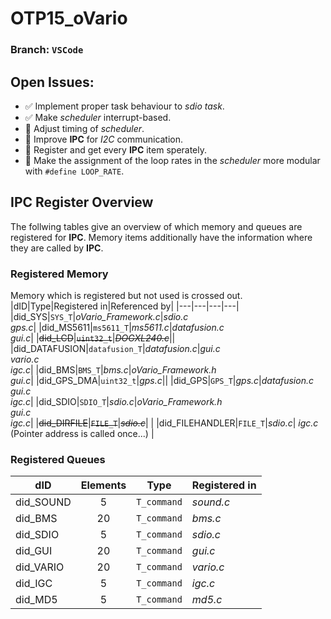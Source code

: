 # OTP15_oVario
### Branch: `VSCode`

## Open Issues:
- :white_check_mark: Implement proper task behaviour to *sdio task*. 
- :white_check_mark: Make *scheduler* interrupt-based.
- :black_square_button: Adjust timing of *scheduler*.
- :black_square_button: Improve **IPC** for *I2C* communication.
- :black_square_button: Register and get every **IPC** item sperately.
- :black_square_button: Make the assignment of the loop rates in the *scheduler* more modular with `#define LOOP_RATE`.

## IPC Register Overview

The follwing tables give an overview of which memory and queues are registered for **IPC**.
Memory items additionally have the information where they are called by **IPC**.

### Registered Memory
Memory which is registered but not used is crossed out.
|dID|Type|Registered in|Referenced by|
|---|---|---|---|
|did_SYS|`SYS_T`|*oVario_Framework.c*|*sdio.c* <br/> *gps.c*|
|did_MS5611|`ms5611_T`|*ms5611.c*|*datafusion.c* <br/> *gui.c*|
|~~did_LCD~~|~~`uint32_t`~~|~~*DOGXL240.c*~~||
|did_DATAFUSION|`datafusion_T`|*datafusion.c*|*gui.c* <br/> *vario.c* <br/> *igc.c*|
|did_BMS|`BMS_T`|*bms.c*|*oVario_Framework.h* <br/> *gui.c*|
|did_GPS_DMA|`uint32_t`|*gps.c*||
|did_GPS|`GPS_T`|*gps.c*|*datafusion.c* <br/> *gui.c* <br/> *igc.c*|
|did_SDIO|`SDIO_T`|*sdio.c*|*oVario_Framework.h* <br/> *gui.c* <br/> *igc.c*|
|~~did_DIRFILE~~|~~`FILE_T`~~|~~*sdio.c*~~|  |
|did_FILEHANDLER|`FILE_T`|*sdio.c*| *igc.c* (Pointer address is called once...) |



### Registered Queues

|dID|Elements|Type|Registered in|
|---|:---:|---|---|
|did_SOUND|5|`T_command`| *sound.c*|
|did_BMS|20|`T_command` | *bms.c*|
|did_SDIO|5|`T_command` | *sdio.c*|
|did_GUI|20|`T_command` | *gui.c*|
|did_VARIO|20|`T_command`| *vario.c*|
|did_IGC|5|`T_command`| *igc.c*|
|did_MD5|5|`T_command`|*md5.c*|



